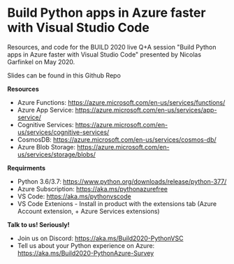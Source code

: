 # Build Python apps in Azure faster with Visual Studio Code

Resources, and code for the BUILD 2020 live Q+A session "Build Python apps in Azure faster with Visual Studio Code" presented by Nicolas Garfinkel on May 2020.

Slides can be found in this Github Repo

**Resources**
- Azure Functions: https://azure.microsoft.com/en-us/services/functions/
- Azure App Service: https://azure.microsoft.com/en-us/services/app-service/
- Cognitive Services: https://azure.microsoft.com/en-us/services/cognitive-services/
- CosmosDB: https://azure.microsoft.com/en-us/services/cosmos-db/
- Azure Blob Storage: https://azure.microsoft.com/en-us/services/storage/blobs/

**Requirments**
- Python 3.6/3.7: https://www.python.org/downloads/release/python-377/
- Azure Subscription: https://aka.ms/pythonazurefree
- VS Code: https://aka.ms/pythonvscode
- VS Code Extenions - Install in product with the extensions tab (Azure Account extension, + Azure Services extensions)

**Talk to us! Seriously!**
- Join us on Discord: https://aka.ms/Build2020-PythonVSC
- Tell us about your Python experience on Azure: https://aka.ms/Build2020-PythonAzure-Survey
